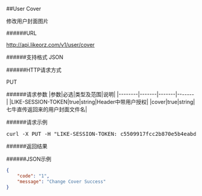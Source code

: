##User Cover修改用户封面图片######URLhttp://api.likeorz.com/v1/user/cover######支持格式JSON######HTTP请求方式PUT######请求参数|参数|必选|类型及范围|说明||--------|-------|-------|-------||LIKE-SESSION-TOKEN|true|string|Header中带用户授权||cover|true|string|七牛直传返回来的用户封面文件名|######请求示例<pre>curl -X PUT -H "LIKE-SESSION-TOKEN: c5509917fcc2b870e5b4eabd4de7cd39" -d 'cover=cover_8.jpg' http://api.likeorz.com/v2/user/cover</pre>######返回结果######JSON示例```json{    "code": "1",     "message": "Change Cover Success"}```